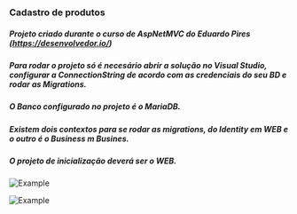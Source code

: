 ### Cadastro de produtos
##### Projeto criado durante o curso de AspNetMVC do Eduardo Pires (https://desenvolvedor.io/)

##### Para rodar o projeto só é necesário abrir a solução no Visual Studio, configurar a ConnectionString de acordo com as credenciais do seu BD e rodar as Migrations.
##### O Banco configurado no projeto é o MariaDB.
##### Existem dois contextos para se rodar as migrations, do Identity em WEB  e o outro é o Business m Busines.
##### O projeto de inicialização deverá ser o WEB.

![Example](https://github.com/Lipe1994/CadastroDeProdutosMVC/blob/master/example1.PNG)


![Example](https://github.com/Lipe1994/CadastroDeProdutosMVC/blob/master/example2.PNG)